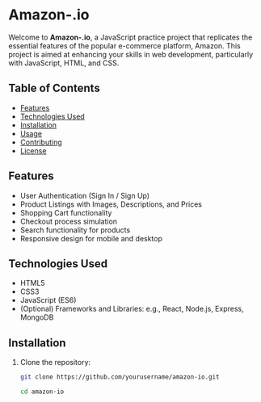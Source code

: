 
# Amazon-.io  

Welcome to **Amazon-.io**, a JavaScript practice project that replicates the essential features of the popular e-commerce platform, Amazon. This project is aimed at enhancing your skills in web development, particularly with JavaScript, HTML, and CSS.  

## Table of Contents  

- [Features](#features)  
- [Technologies Used](#technologies-used)  
- [Installation](#installation)  
- [Usage](#usage)  
- [Contributing](#contributing)  
- [License](#license)  

## Features  

- User Authentication (Sign In / Sign Up)  
- Product Listings with Images, Descriptions, and Prices  
- Shopping Cart functionality  
- Checkout process simulation  
- Search functionality for products  
- Responsive design for mobile and desktop  

## Technologies Used  

- HTML5  
- CSS3  
- JavaScript (ES6)  
- (Optional) Frameworks and Libraries: e.g., React, Node.js, Express, MongoDB  

## Installation  

1. Clone the repository:  
   ```bash  
   git clone https://github.com/yourusername/amazon-io.git

   cd amazon-io  
